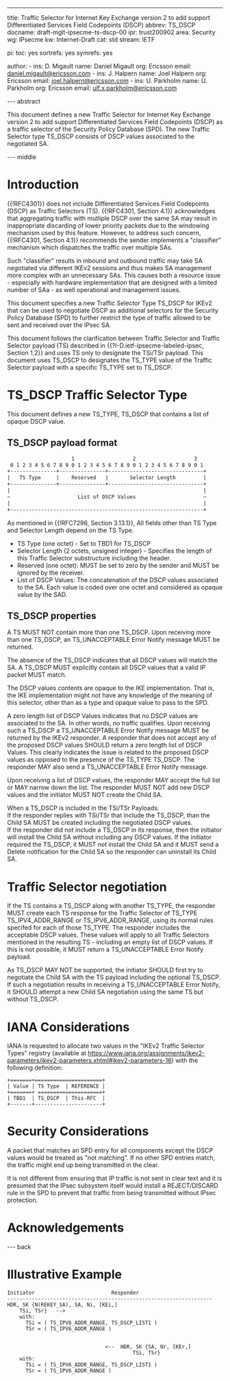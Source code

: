 ---
title: Traffic Selector for Internet Key Exchange version 2 to add support Differentiated Services Field Codepoints (DSCP) 
abbrev: TS_DSCP
docname: draft-mglt-ipsecme-ts-dscp-00
ipr: trust200902
area: Security
wg: IPsecme
kw: Internet-Draft
cat: std
stream: IETF

pi:
  toc: yes
  sortrefs: yes
  symrefs: yes

author:
      -
        ins: D. Migault
        name: Daniel Migault
        org: Ericsson
        email: daniel.migault@ericsson.com
      -
        ins: J. Halpern
        name: Joel Halpern
        org: Ericsson
        email: joel.halpern@ericsson.com
      -
        ins: U. Parkholm
        name: U. Parkholm
        org: Ericsson
        email: ulf.x.parkholm@ericsson.com


--- abstract

This document defines a new Traffic Selector for Internet Key Exchange version 2 to add support Differentiated Services Field Codepoints (DSCP) as  a traffic selector of the  Security Policy Database (SPD).
The new Traffic Selector type TS_DSCP consists of DSCP values associated to the negotiated SA.

--- middle

# Introduction

{{!RFC4301}} does not include Differentiated Services Field Codepoints (DSCP) as Traffic Selectors (TS). 
{{!RFC4301, Section 4.1}} acknowledges that aggregating traffic with mutliple DSCP over the same SA may result in inappropriate discarding of lower priority packets due to the windowing mechanism used by this feature. 
However, to address such concern, {{!RFC4301, Section 4.1}} recommends the sender implements a "classifier" mechanism which dispatches the traffic over multiple SAs. 

Such "classifier" results in inbound and outbound traffic may take SA negotiated via different IKEv2 sessions and thus makes SA management more complex with an unnecessary SAs.
This causes both a resource issue - especially with hardware implementation that are designed with a limited number of SAa - as well operational and management issues.  

This document specifies a new Traffic Selector Type TS_DSCP for IKEv2 that can be used to negotiate DSCP as additional selectors for the Security Policy Database (SPD) to further restrict the type of traffic allowed to be sent and received over the IPsec SA.

This document follows the clarification between Traffic Selector and Traffic Selector payload (TS) described in {{?I-D.ietf-ipsecme-labeled-ipsec, Section 1.2}} and uses TS only to designate the TSi/TSr payload. 
This document uses TS_DSCP to designates the TS_TYPE value of the Traffic Selector payload with a specific TS_TYPE set to TS_DSCP.  

# TS_DSCP Traffic Selector Type

This document defines a new TS_TYPE, TS_DSCP that contains a list of opaque DSCP value.

## TS_DSCP payload format



``` bash
                     1                   2                   3
 0 1 2 3 4 5 6 7 8 9 0 1 2 3 4 5 6 7 8 9 0 1 2 3 4 5 6 7 8 9 0 1
+---------------+---------------+-------------------------------+
|   TS Type     |    Reserved   |       Selector Length         |
+---------------+---------------+-------------------------------+
|                                                               |
~                      List of DSCP Values                      ~
|                                                               |
+---------------------------------------------------------------+
```

As mentioned in {{!RFC7296, Section 3.13.1}}, All fields other than TS Type and Selector Length depend on the TS Type. 

* TS Type (one octet) - Set to TBD1 for TS_DSCP
* Selector Length (2 octets, unsigned integer) - Specifies the length of this Traffic Selector substructure including the header. 
* Reserved (one octet): MUST be set to zero by the sender and MUST be ignored by the receiver.
* List of DSCP Values: The concatenation of the DSCP values associated to the SA. Each value is coded over one octet and considered as opaque value by the SAD.

##  TS_DSCP properties

A TS MUST NOT contain more than one TS_DSCP. 
Upon receiving more than one TS_DSCP, an TS_UNACCEPTABLE Error Notify message MUST be returned.

The absence of the TS_DSCP indicates that all DSCP values will match the SA. 
A TS_DSCP MUST explicitly contain all DSCP values that a valid IP packet MUST match. 

The DSCP values contents are opaque to the IKE implementation.
That is, the IKE implementation might not have any knowledge of the meaning of this selector, other than as a type and opaque value to pass to the SPD.

A zero length list of DSCP Values indicates that no DSCP values are associated to the SA. In other words, no traffic qualifies.
Upon receiving such a TS_DSCP a TS_UNACCEPTABLE Error Notify message MUST be returned by the IKEv2 responder.
A responder that does not accept any of the proposed DSCP values SHOULD return a zero length list of DSCP Values. 
This clearly indicates the issue is related to the proposed DSCP values as opposed to the presence of the TS_TYPE TS_DSCP. 
The responder MAY also send a TS_UNACCEPTABLE Error Notify message. 

Upon receiving a list of DSCP values, the responder MAY accept the full list or MAY narrow down the list.
The responder MUST NOT add new DSCP values and the initiator MUST NOT create the Child SA.

When a TS_DSCP is included in the TSi/TSr Payloads.  
If the responder replies with TSi/TSr that include the TS_DSCP, than the Child SA MUST be created including the negotiated DSCP values.  
If the responder did not include a TS_DSCP in its response, then the initiator will install the Child SA without including any DSCP values.
If the initiator required the TS_DSCP, it MUST not install the Child SA and it MUST send a Delete notification for the Child SA so the responder can uninstall its Child SA.

# Traffic Selector negotiation

If the TS contains a TS_DSCP along with another TS_TYPE, the responder MUST create each TS response for the Traffic Selector of TS_TYPE TS_IPV4_ADDR_RANGE  or  TS_IPV6_ADDR_RANGE, using its normal rules specifed for each of those TS_TYPE. 
The responder includes the acceptable DSCP values. These values will apply to all Traffic Selectors mentioned in the resulting TS - including an empty list of DSCP values.
If this is not possible, it MUST return a TS_UNACCEPTABLE Error Notify payload.

As TS_DSCP MAY NOT be supported, the initiator SHOULD first try
to negotiate the Child SA with the TS payload including the optional
TS_DSCP.
If such a negotiation results in receiving a TS_UNACCEPTABLE Error Notify, it SHOULD attempt a new Child SA negotiation using the same TS but without TS_DSCP.


# IANA Considerations

IANA is requested to allocate two values in the "IKEv2 Traffic Selector Types" registry
(available at https://www.iana.org/assignments/ikev2-parameters/ikev2-parameters.xhtml#ikev2-parameters-16) with the following definition:

~~~
+=======+======================+
| Value | TS Type  | REFERENCE |
+=======+ =====================+
| TBD1  | TS_DSCP  | This-RFC  |
+-------+----------------------+
~~~

# Security Considerations


A packet that matches an SPD entry for all components except the DSCP values would be treated as "not matching".
If no other SPD entries match, the traffic might end up being transmitted in the clear. 

It is not different from ensuring that IP traffic is not sent in clear text and it is presumed that the IPsec subsystem itself would install a REJECT/DISCARD rule in the SPD to prevent that traffic from being transmitted without IPsec protection.

# Acknowledgements


--- back 

# Illustrative Example


```
Initiator                         Responder
-------------------------------------------------------------------
HDR, SK {N(REKEY_SA), SA, Ni, [KEi,]
    TSi, TSr}   -->
    with:
      TSi = ( TS_IPV6_ADDR_RANGE, TS_DSCP_LIST1 )
      TSr = ( TS_IPV6_ADDR_RANGE )


                                <--  HDR, SK {SA, Nr, [KEr,]
                                         TSi, TSr}
    with:
      TSi = ( TS_IPV6_ADDR_RANGE, TS_DSCP_LIST1 )
      TSr = ( TS_IPV6_ADDR_RANGE )
```
